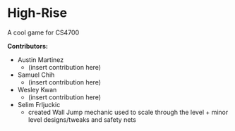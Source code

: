 # High-Rise
A cool game for CS4700

**Contributors:**

- Austin Martinez 
  - (insert contribution here)
- Samuel Chih 
  - (insert contribution here)
- Wesley Kwan 
  - (insert contribution here)
- Selim Frljuckic
  - created Wall Jump mechanic used to scale through the level + minor level designs/tweaks and safety nets
